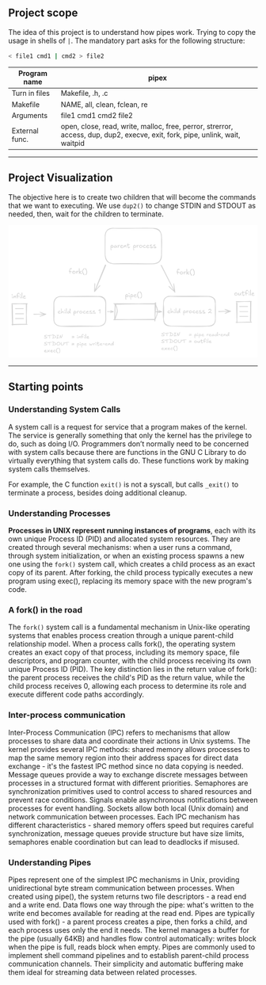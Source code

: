 ## Project scope

The idea of this project is to understand how pipes work. Trying to copy the usage in shells of `|`. The mandatory part asks for the following structure:

```bash
< file1 cmd1 | cmd2 > file2
```

| Program name   | pipex                                                                                                                        |
| -------------- | ---------------------------------------------------------------------------------------------------------------------------- |
| Turn in files  | Makefile, .h, .c                                                                                                             |
| Makefile       | NAME, all, clean, fclean, re                                                                                                 |
| Arguments      | file1 cmd1 cmd2 file2                                                                                                        |
| External func. | open, close, read, write, malloc, free, perror, strerror, access, dup, dup2, execve, exit, fork, pipe, unlink, wait, waitpid |

---

## Project Visualization
The objective here is to create two children that will become the commands that we want to executing. We use `dup2()` to change STDIN and STDOUT as needed, then, wait for the children to terminate.

![pipex_flow](https://github.com/Poukk/pipex/blob/main/pipex_flow.png)

---

## Starting points
### Understanding System Calls
A system call is a request for service that a program makes of the kernel. The service is generally something that only the kernel has the privilege to do, such as doing I/O. Programmers don’t normally need to be concerned with system calls because there are functions in the GNU C Library to do virtually everything that system calls do. These functions work by making system calls themselves.

For example, the C function `exit()` is not a syscall, but calls `_exit()` to terminate a process, besides doing additional cleanup.

### Understanding Processes
**Processes in UNIX represent running instances of programs**, each with its own unique Process ID (PID) and allocated system resources. They are created through several mechanisms: when a user runs a command, through system initialization, or when an existing process spawns a new one using the `fork()` system call, which creates a child process as an exact copy of its parent. After forking, the child process typically executes a new program using exec(), replacing its memory space with the new program's code. 

### A fork() in the road
The `fork()` system call is a fundamental mechanism in Unix-like operating systems that enables process creation through a unique parent-child relationship model. When a process calls fork(), the operating system creates an exact copy of that process, including its memory space, file descriptors, and program counter, with the child process receiving its own unique Process ID (PID). The key distinction lies in the return value of fork(): the parent process receives the child's PID as the return value, while the child process receives 0, allowing each process to determine its role and execute different code paths accordingly.

### Inter-process communication
Inter-Process Communication (IPC) refers to mechanisms that allow processes to share data and coordinate their actions in Unix systems. The kernel provides several IPC methods: shared memory allows processes to map the same memory region into their address spaces for direct data exchange - it's the fastest IPC method since no data copying is needed. Message queues provide a way to exchange discrete messages between processes in a structured format with different priorities. Semaphores are synchronization primitives used to control access to shared resources and prevent race conditions. Signals enable asynchronous notifications between processes for event handling. Sockets allow both local (Unix domain) and network communication between processes. Each IPC mechanism has different characteristics - shared memory offers speed but requires careful synchronization, message queues provide structure but have size limits, semaphores enable coordination but can lead to deadlocks if misused.

### Understanding Pipes
Pipes represent one of the simplest IPC mechanisms in Unix, providing unidirectional byte stream communication between processes. When created using pipe(), the system returns two file descriptors - a read end and a write end. Data flows one way through the pipe: what's written to the write end becomes available for reading at the read end. Pipes are typically used with fork() - a parent process creates a pipe, then forks a child, and each process uses only the end it needs. The kernel manages a buffer for the pipe (usually 64KB) and handles flow control automatically: writes block when the pipe is full, reads block when empty. Pipes are commonly used to implement shell command pipelines and to establish parent-child process communication channels. Their simplicity and automatic buffering make them ideal for streaming data between related processes.
